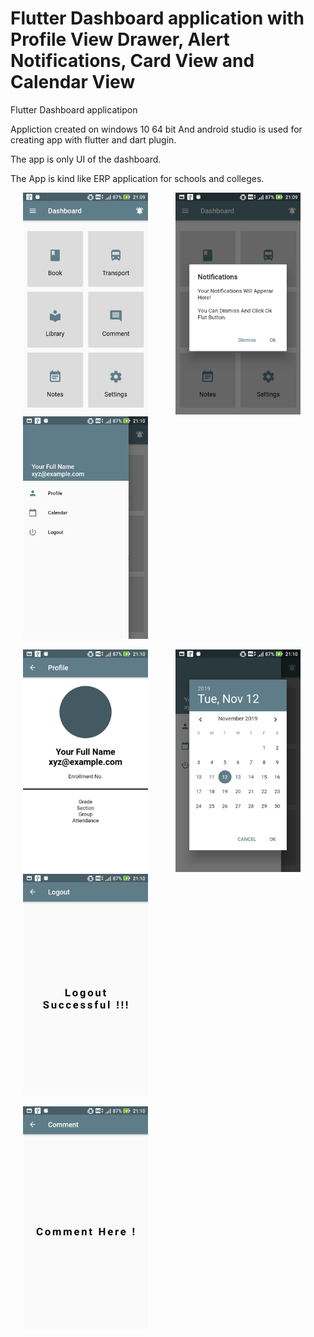 # Flutter Dashboard application with Profile View Drawer, Alert Notifications, Card View and Calendar View

Flutter Dashboard applicatipon

Appliction created on windows 10 64 bit And android studio is used for creating app with flutter and dart plugin.

The app is only UI of the dashboard.

The App is kind like ERP application for schools and colleges.

<p float="left">
<img src="https://github.com/mohitagrawal939/Flutter-dashboard-application/blob/master/Screen%201.jpg" width="200" hspace="20">
<img src="https://github.com/mohitagrawal939/Flutter-dashboard-application/blob/master/Screen%202.jpg" width="200" hspace="20">
  <img src="https://github.com/mohitagrawal939/Flutter-dashboard-application/blob/master/Screen%203.jpg" width="200" hspace="20">
</p>

<p float="left">
<img src="https://github.com/mohitagrawal939/Flutter-dashboard-application/blob/master/Screen%204.jpg" width="200" hspace="20">
<img src="https://github.com/mohitagrawal939/Flutter-dashboard-application/blob/master/Screen%205.jpg" width="200" hspace="20">
<img src="https://github.com/mohitagrawal939/Flutter-dashboard-application/blob/master/Screen%206.jpg" width="200" hspace="20">
</p>

<p float="left">
<img src="https://github.com/mohitagrawal939/Flutter-dashboard-application/blob/master/Screen%207.jpg" width="200" hspace="20">
</p>

